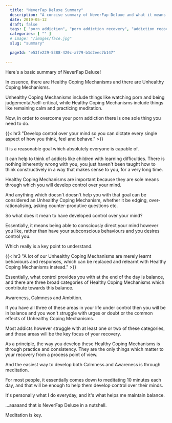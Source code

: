 ```yaml
---
  title: "NeverFap Deluxe Summary"
  description: "A concise summary of NeverFap Deluxe and what it means for your porn addiction recovery."
  date: 2019-05-12
  draft: false
  tags: [ "porn addiction", "porn addiction recovery", "addiction recovery", "addiction", "awareness", "nofap", "neverfap", "neverfap deluxe" ]
  categories: [ "" ]
  # image: "/images/face.jpg"
  slug: "summary"

  pageId: "e53fe229-5388-420c-a779-b1d2eec7b147"
  
---
```


Here's a basic summary of NeverFap Deluxe!

In essence, there are Healthy Coping Mechanisms and there are Unhealthy Coping Mechanisms.

Unhealthy Coping Mechanisms include things like watching porn and being judgemental/self-critical, while Healthy Coping Mechanisms include things like remaining calm and practicing meditation.

Now, in order to overcome your porn addiction there is one sole thing you need to do.


{{< hr3 "Develop control over your mind so you can dictate every single aspect of how you think, feel and behave." >}}


It is a reasonable goal which absolutely everyone is capable of.

It can help to think of addicts like children with learning difficulties. There is nothing inherently wrong with you, you just haven't been taught how to think constructively in a way that makes sense to you, for a very long time.

Healthy Coping Mechanisms are important because they are sole means through which you will develop control over your mind.

And anything which doesn't doesn't help you with that goal can be considered an Unhealthy Coping Mechanism, whether it be edging, over-rationalising, asking counter-produtive questions etc.

So what does it mean to have developed control over your mind?

Essentially, it means being able to consciously direct your mind however you like, rather than have your subconscious behaviours and you desires control you.

Which really is a key point to understand.


{{< hr3 "A lot of our Unhealthy Coping Mechanisms are merely learnt behaviours and responses, which can be replaced and relearnt with Healthy Coping Mechanisms instead." >}}

Essentially, what control provides you with at the end of the day is balance, and there are three broad categories of Healthy Coping Mechanisms which contribute towards this balance.

Awareness, Calmness and Ambition.

If you have all three of these areas in your life under control then you will be in balance and you won't struggle with urges or doubt or the common effects of Unhealthy Coping Mechanisms.

Most addicts however struggle with at least one or two of these categories, and those areas will be the key focus of your recovery.

As a principle, the way you develop these Healthy Coping Mechanisms is through practice and consistency. They are the only things which matter to your recovery from a process point of view.

And the easiest way to develop both Calmness and Awareness is through meditation.

For most people, it essentially comes down to meditating 10 minutes each day, and that will be enough to help them develop control over their minds.

It's personally what I do everyday, and it's what helps me maintain balance. 

...aaaaand that is NeverFap Deluxe in a nutshell.

Meditation is key.

